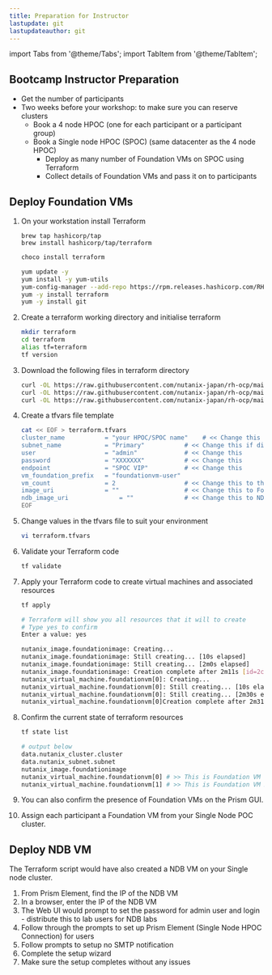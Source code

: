 ```yaml
---
title: Preparation for Instructor
lastupdate: git
lastupdateauthor: git
---
```


import Tabs from '@theme/Tabs';
import TabItem from '@theme/TabItem';

## Bootcamp Instructor Preparation

- Get the number of participants
- Two weeks before your workshop: to make sure you can reserve clusters
  - Book a 4 node HPOC (one for each participant or a participant group)
  - Book a Single node HPOC (SPOC) (same datacenter as the 4 node HPOC)
    - Deploy as many number of Foundation VMs on SPOC using Terraform
    - Collect details of Foundation VMs and pass it on to participants

## Deploy Foundation VMs

1. On your workstation install Terraform
  
   <Tabs>
      <TabItem value="Mac" label="Mac" default>

      ``` text
      brew tap hashicorp/tap
      brew install hashicorp/tap/terraform
      ```

      </TabItem>
      <TabItem value="Windows" label="Windows">

      ```PowerShell
      choco install terraform
      ```

      </TabItem>

      <TabItem value="CentOS" label="CentOS">

      ```bash
      yum update -y 
      yum install -y yum-utils
      yum-config-manager --add-repo https://rpm.releases.hashicorp.com/RHEL/hashicorp.repo
      yum -y install terraform
      yum -y install git
      ```

      </TabItem>

    </Tabs>
   
2. Create a terraform working directory and initialise terraform 

   ```bash
   mkdir terraform
   cd terraform
   alias tf=terraform
   tf version
   ```

3. Download the following files in terraform directory
   
   ```bash
   curl -OL https://raw.githubusercontent.com/nutanix-japan/rh-ocp/main/docs/instructor/terraform/main.tf
   curl -OL https://raw.githubusercontent.com/nutanix-japan/rh-ocp/main/docs/instructor/terraform/output.tf
   curl -OL https://raw.githubusercontent.com/nutanix-japan/rh-ocp/main/docs/instructor/terraform/variables.tf
   ```

4. Create a tfvars file template
    
   ```bash
   cat << EOF > terraform.tfvars
   cluster_name           = "your HPOC/SPOC name"    # << Change this
   subnet_name            = "Primary"           # << Change this if different
   user                   = "admin"             # << Change this
   password               = "XXXXXXX"           # << Change this
   endpoint               = "SPOC VIP"          # << Change this
   vm_foundation_prefix   = "foundationvm-user" 
   vm_count               = 2                   # << Change this to the number of VMs you would like
   image_uri              = ""                  # << Change this to Foundation QCOW2 URL
   ndb_image_uri              = ""              # << Change this to NDB QCOW2 URL
   EOF
   ```
        
5. Change values in the tfvars file to suit your environment
   
   ```bash
   vi terraform.tfvars
   ```

6.  Validate your Terraform code

    ```bash
    tf validate
    ```

7.  Apply your Terraform code to create virtual machines and associated resources
  
    ```bash
    tf apply 
    ```
    ```bash  
    # Terraform will show you all resources that it will to create
    # Type yes to confirm 
    Enter a value: yes

    nutanix_image.foundationimage: Creating...
    nutanix_image.foundationimage: Still creating... [10s elapsed]
    nutanix_image.foundationimage: Still creating... [2m0s elapsed]
    nutanix_image.foundationimage: Creation complete after 2m11s [id=2c826a76-6c2d-40f7-8a3d-d2b26154f823]
    nutanix_virtual_machine.foundationvm[0]: Creating...
    nutanix_virtual_machine.foundationvm[0]: Still creating... [10s elapsed]
    nutanix_virtual_machine.foundationvm[0]: Still creating... [2m30s elapsed]
    nutanix_virtual_machine.foundationvm[0]Creation complete after 2m31s 
    ```

1. Confirm the current state of terraform resources
   ```bash
   tf state list 
   ```
   ```bash           
   # output below                                                         
   data.nutanix_cluster.cluster
   data.nutanix_subnet.subnet
   nutanix_image.foundationimage
   nutanix_virtual_machine.foundationvm[0] # >> This is Foundation VM 1
   nutanix_virtual_machine.foundationvm[1] # >> This is Foundation VM 2
   ```

2. You can also confirm the presence of Foundation VMs on the Prism GUI.

3.  Assign each participant a Foundation VM from your Single Node POC cluster.


## Deploy NDB VM

The Terraform script would have also created a NDB VM on your Single node cluster.

1. From Prism Element, find the IP of the NDB VM
2. In a browser, enter the IP of the NDB VM
3. The Web UI would prompt to set the password for admin user and login - distribute this to lab users for NDB labs
4. Follow through the prompts to set up Prism Element (Single Node HPOC Connection) for users
5. Follow prompts to setup no SMTP notification
6. Complete the setup wizard
7. Make sure the setup completes without any issues

